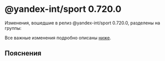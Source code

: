 # @yandex-int/sport 0.720.0

<!-- ЧЕЛОВЕЧЕСКОЕ ВСТУПЛЕНИЕ -->

Изменения, вошедшие в релиз @yandex-int/sport 0.720.0, разделены на группы:

Все важные изменения подробно описаны [ниже](#Пояснения).

## Пояснения

